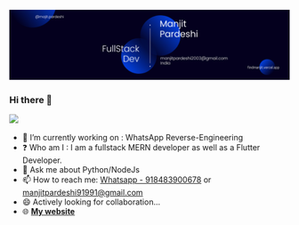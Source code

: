 ![banner](https://raw.githubusercontent.com/Manjit2003/Manjit2003/master/%40majit.pardeshi.png)

### Hi there 👋


![](https://komarev.com/ghpvc/?username=Manjit2003&label=PROFILE+VIEWS)

- 🔭 I’m currently working on : WhatsApp Reverse-Engineering
- ❓  Who am I : I am a fullstack MERN developer as well as a Flutter Developer.
- 💬 Ask me about Python/NodeJs
- 📫 How to reach me: [Whatsapp - 918483900678](https://wa.me/918483900678?text=Hey..%20I%20found%20you%20from%20Github...) or manjitpardeshi91991@gmail.com
- 😄 Actively looking for collaboration...
- 🌐 [**My website**](https://findmanjit.vercel.app)
